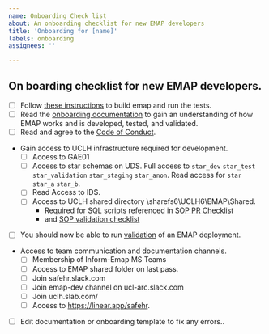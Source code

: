 ```yaml
---
name: Onboarding Check list
about: An onboarding checklist for new EMAP developers
title: 'Onboarding for [name]'
labels: onboarding
assignees: ''

---
```


## On boarding checklist for new EMAP developers.

- [ ] Follow [these instructions](https://github.com/SAFEHR-data/emap/blob/main/docs/dev/intellij.md) to build emap and run the tests.
- [ ] Read the [onboarding documentation](https://github.com/SAFEHR-data/emap/blob/main/docs/dev/onboarding.md) to gain an understanding of how EMAP works and is developed, tested, and validated. 
- [ ] Read and agree to the [Code of Conduct](https://github.com/SAFEHR-data/emap/blob/main/CODE_OF_CONDUCT.md).
- Gain access to UCLH infrastructure required for development. 
  - [ ] Access to GAE01
  - [ ] Access to star schemas on UDS. Full access to `star_dev` `star_test` `star_validation` `star_staging` `star_anon`. Read access for `star` `star_a` `star_b`.
  - [ ] Read Access to IDS.
  - [ ] Access to UCLH shared directory \\sharefs6\UCLH6\EMAP\Shared. 
    - Required for SQL scripts referenced in [SOP PR Checklist](https://github.com/SAFEHR-data/internal_emap_documentation/blob/b60259c3a05a327da63442f8442f61cff949ae7d/SOP/pr_checklist.md?plain=1#L19)
    - and [SOP validation checklist](https://github.com/SAFEHR-data/internal_emap_documentation/blob/b60259c3a05a327da63442f8442f61cff949ae7d/SOP/validation_run.md?plain=1#L20)
- [ ] You should now be able to run [validation](https://github.com/SAFEHR-data/emap/blob/main/docs/dev/onboarding.md#validation-and-deployment) of an EMAP deployment.
- Access to team communication and documentation channels.
  - [ ] Membership of Inform-Emap MS Teams
  - [ ] Access to EMAP shared folder on last pass.
  - [ ] Join safehr.slack.com
  - [ ] Join emap-dev channel on ucl-arc.slack.com
  - [ ] Join uclh.slab.com/
  - [ ] Access to https://linear.app/safehr. 
- [ ] Edit documentation or onboarding template to fix any errors..

